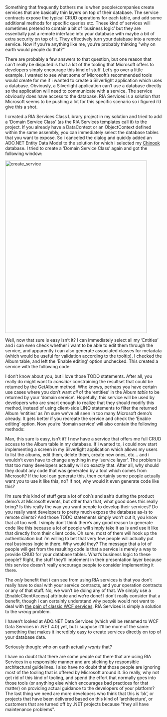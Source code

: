 Something that frequently bothers me is when people/companies create services that are basically thin layers on top of their database. The service contracts expose the typical CRUD operations for each table, and add some additional methods for specific queries etc. These kind of services will sometimes pretend to contain a bit of ‘business logic’ but they are essentially just a remote interface into your database with maybe a bit of extra security on top of it. They effectively turn your database into a remote service. Now if you’re anything like me, you’re probably thinking "why on earth would people do that?"

There are probably a few answers to that question, but one reason that can’t really be disputed is that a lot of the tooling that Microsoft offers to developers simply encourage this kind of stuff. Let’s go over a little example. I wanted to see what some of Microsoft’s recommended tools would create for me if i wanted to create a Silverlight application which uses a database. Obviously, a Silverlight application can’t use a database directly so the application will need to communicate with a service. The service obviously does have access to the database. RIA Services is a solution that Microsoft seems to be pushing a lot for this specific scenario so i figured i’d give this a shot.

I created a RIA Services Class Library project in my solution and tried to add a ‘Domain Service Class’ (as the RIA Services templates call it) to the project. If you already have a DataContext or an ObjectContext defined within the same assembly, you can immediately select the database tables that you want to expose. So i canceled the dialog and quickly added an ADO.NET Entity Data Model to the solution for which i selected my <a href="http://www.codeplex.com/ChinookDatabase" target="_blank">Chinook</a> database. I tried to create a ‘Domain Service Class’ again and got the following window:

<a href="http://davybrion.com/pictures/YourDatabaseIsNotAService_E97E/create_service.png"><img style="border-right-width: 0px; display: inline; border-top-width: 0px; border-bottom-width: 0px; border-left-width: 0px" title="create_service" border="0" alt="create_service" src="http://davybrion.com/pictures/YourDatabaseIsNotAService_E97E/create_service_thumb.png" width="454" height="554" /></a> 

Well, now that sure is easy isn’t it? I can immediately select all my ‘Entities’ and i can even check whether i want to be able to edit them through the service, and apparently i can also generate associated classes for metadata (which would be useful for validation according to the tooltip). I checked the Album table, and left the ‘Enable editing’ option unchecked. This created a service with the following code:

<script src="https://gist.github.com/3692824.js?file=s1.cs"></script>  

I don’t know about you, but i love those TODO statements. After all, you really do might want to *consider* constraining the resultset that could be returned by the GetAlbum method. Who knows, perhaps you have certain use cases where you don’t want *all* of the ‘entities’ in the Album *table* to be returned by your ‘domain service’*.* Hopefully, this service will be used by developers who are smart enough to realize that they should modify this method, instead of using client-side LINQ statements to filter the returned Album ‘entities’ as i’m sure we’ve all seen in too many Microsoft demo’s already. It gets better if you recreate the service and check the ‘Enable editing’ option. Now you’re ‘domain service’ will also contain the following methods:

<script src="https://gist.github.com/3692824.js?file=s2.cs"></script>

Man, this sure is easy, isn’t it? I now have a service that offers me full CRUD access to the Album table in my database. If i wanted to, i could now start implementing a screen in my Silverlight application which allows my users to list the albums, edit them, delete them, create new ones, etc… and i wouldn’t even have to change anything in my ‘service layer’. The problem is that too many developers actually will do exactly that. After all, why should they doubt any code that was generated by a tool which comes from Microsoft? If the tool can generate this, then certainly some people actually want you to use it like this, no? If not, why would it even generate code like this?

I’m sure this kind of stuff gets a lot of ooh’s and aah’s during the product demo’s at Microsoft events, but other than that, what good does this really bring? Is this really the way you want people to develop their services? Do you really want developers to pretty much expose the database as-is to remote clients? And those TODO statements simply won’t cut it, you know that all too well. I simply don’t think there’s any good reason to generate code like this because a lot of people will simply take it as is and use it like that directly from their client code. Oh sure, most of them will hook up the authentication but i’m willing to bet that very few people will actually put real business logic in there. Why would they? The message that a lot of people will get from the resulting code is that a service is merely a way to provide CRUD for your database tables. What’s business logic to these people? Right, the stuff they’ll implement in their presentation layer because this service doesn’t really encourage people to consider implementing it there.

The *only* benefit that i can see from using RIA services is that you don’t really have to deal with your service contracts, and your operation contracts or any of that stuff. No, we won’t be doing any of that. We simply use a [EnableClientAccess] attribute and we’re done! I don’t really consider that a benefit, though i can certainly understand why people would not want to deal with <a href="/blog/2009/07/why-i-dislike-classic-or-typical-wcf-usage/" target="_blank">the pain of classic WCF services</a>. RIA Services is simply a solution to the *wrong* problem.

I haven’t looked at ADO.NET Data Services (which will be renamed to WCF Data Services in .NET 4.0) yet, but i suppose it’ll be more of the same: something that makes it incredibly easy to create services directly on top of your database data. </p>  <p>Seriously though: who on earth actually *wants* that?

I have no doubt that there are some people out there that are using RIA Services in a responsible manner and are sticking by responsible architectural guidelines. I also have no doubt that those people are ignoring most of the tooling that is offered by Microsoft around it. So really, why not get rid of this kind of tooling, and spend the effort that normally goes into those tools (or anything else which encourages bad practices for that matter) on providing actual guidance to the developers of your platform? The last thing we need are more developers who think that this is ‘ok’, or projects that have been delivered based on this kind of ‘architecture’, or customers that are turned off by .NET projects because "they all have maintenance problems".